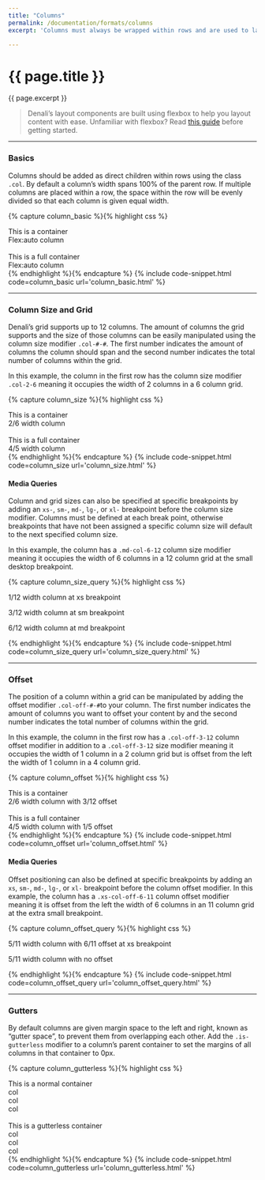 ```yaml
---
title: "Columns"
permalink: /documentation/formats/columns
excerpt: 'Columns must always be wrapped within rows and are used to layout content vertically or horizontally. '

---
```


# {{ page.title }}
{{ page.excerpt }}

> Denali’s layout components are built using flexbox to help you layout content with ease. Unfamiliar with flexbox? Read [this guide](https://developer.mozilla.org/en-US/docs/Web/CSS/CSS_Flexible_Box_Layout/Basic_Concepts_of_Flexbox) before getting started.

***

### Basics
Columns should be added as direct children within rows using the class `.col`. By default a column’s width spans 100% of the parent row. If multiple columns are placed within a row, the space within the row will be evenly divided so that each column is given equal width.

{% capture column_basic %}{% highlight css %}
<div class="container">
  This is a container
  <div class="row">
    <div class="col has-bg-violet-500 p-10 br-4">Flex:auto column</div>
  </div>
</div>

<br>

<div class="container-full">
  This is a full container
  <div class="row">
    <div class="col has-bg-violet-500 p-10 br-4">Flex:auto column</div>
  </div>
</div>
{% endhighlight %}{% endcapture %}
{% include code-snippet.html code=column_basic url='column_basic.html' %}

***

### Column Size and Grid
Denali’s grid supports up to 12 columns. The amount of columns the grid supports and the size of those columns can be easily manipulated using the column size modifier `.col-#-#`. The first number indicates the amount of columns the column should span and the second number indicates the total number of columns within the grid.

In this example, the column in the first row has the column size modifier `.col-2-6` meaning it occupies the width of 2 columns in a 6 column grid.

{% capture column_size %}{% highlight css %}
<div class="container">
  This is a container
  <div class="row has-bg-sky-500 p-10 br-4">
    <div class="col-2-6 has-bg-violet-500 p-10 br-4">2/6 width column</div>
  </div>
</div>
<br>
<div class="container-full">
  This is a full container
  <div class="row has-bg-sky-500 p-10 br-4">
    <div class="col-4-5 has-bg-violet-500 p-10 br-4">4/5 width column</div>
  </div>
</div>
{% endhighlight %}{% endcapture %}
{% include code-snippet.html code=column_size url='column_size.html' %}

#### Media Queries
Column and grid sizes can also be specified at specific breakpoints by adding an `xs-`, `sm-`, `md-`, `lg-`, or `xl-` breakpoint before the column size modifier. Columns must be defined at each break point, otherwise breakpoints that have not been assigned a specific column size will default to the next specified column size.

In this example, the column has a `.md-col-6-12` column size modifier meaning it occupies the width of 6 columns in a 12 column grid at the small desktop breakpoint.

{% capture column_size_query %}{% highlight css %}
<div class="container">
  <div class="row has-bg-sky-500 p-10 br-4">
    <div class="xs-col-12-12 sm-col-9-12 md-col-6-12 has-bg-violet-500 p-10 br-4">
      <p class="sm-hide md-hide lg-hide xl-hide has-bg-violet-500">1/12 width column at xs breakpoint</p>
      <p class="xs-hide md-hide lg-hide xl-hide has-bg-violet-500">3/12 width column at sm breakpoint</p>
      <p class="xs-hide sm-hide lg-hide xl-hide has-bg-violet-500">6/12 width column at md breakpoint</p>
    </div>
  </div>
</div>
{% endhighlight %}{% endcapture %}
{% include code-snippet.html code=column_size_query url='column_size_query.html' %}

***

### Offset
The position of a column within a grid can be manipulated by adding the offset modifier `.col-off-#-#`to your column. The first number indicates the amount of columns you want to offset your content by and the second number indicates the total number of columns within the grid.

In this example, the column in the first row has a `.col-off-3-12` column offset modifier in addition to a `.col-off-3-12` size modifier meaning it occupies the width of 1 column in a 2 column grid but is offset from the left the width of 1 column in a 4 column grid.

{% capture column_offset %}{% highlight css %}
<div class="container">
  This is a container
  <div class="row has-bg-sky-500 p-10 br-4">
    <div class="col-6-12 col-off-3-12 has-bg-violet-500 p-10 br-4">2/6 width column with 3/12 offset</div>
  </div>
</div>

<br>

<div class="container-full">
  This is a full container
  <div class="row has-bg-sky-500 p-10 br-4">
    <div class="col-4-5 col-off-1-5 has-bg-violet-500 p-10 br-4">4/5 width column with 1/5 offset</div>
  </div>
</div>
{% endhighlight %}{% endcapture %}
{% include code-snippet.html code=column_offset url='column_offset.html' %}

#### Media Queries
Offset positioning can also be defined at specific breakpoints by adding an `xs`, `sm-`, `md-`, `lg-`, or `xl-` breakpoint before the column offset modifier. In this example, the column has a `.xs-col-off-6-11` column offset modifier meaning it is offset from the left the width of 6 columns in an 11 column grid at the extra small breakpoint.

{% capture column_offset_query %}{% highlight css %}
<div class="container">
  <div class="row has-bg-sky-500 p-10 br-4">
    <div class="xs-col-5-11 xs-col-off-6-11 has-bg-violet-500 p-10 br-4">
      <p class="sm-hide md-hide lg-hide xl-hide has-bg-violet-500">5/11 width column with 6/11 offset at xs breakpoint</p>
      <p class="xs-hide has-bg-violet-500">5/11 width column with no offset</p>
    </div>
  </div>
</div>
{% endhighlight %}{% endcapture %}
{% include code-snippet.html code=column_offset_query url='column_offset_query.html' %}

***

### Gutters
By default columns are given margin space to the left and right, known as “gutter space”, to prevent them from overlapping each other. Add the `.is-gutterless` modifier to a column’s parent container to set the margins of all columns in that container to 0px.

{% capture column_gutterless %}{% highlight css %}
<div class="container">
  This is a normal container
  <div class="row">
    <div class="col has-bg-violet-500 p-10 br-4">col</div>
    <div class="col has-bg-violet-500 p-10 br-4">col</div>
    <div class="col has-bg-violet-500 p-10 br-4">col</div>
  </div>
</div>
<br>
<div class="container is-gutterless">
  This is a gutterless container
  <div class="row">
    <div class="col has-bg-violet-500 p-10 br-4">col</div>
    <div class="col has-bg-violet-500 p-10 br-4">col</div>
    <div class="col has-bg-violet-500 p-10 br-4">col</div>
  </div>
</div>
{% endhighlight %}{% endcapture %}
{% include code-snippet.html code=column_gutterless url='column_gutterless.html' %}
